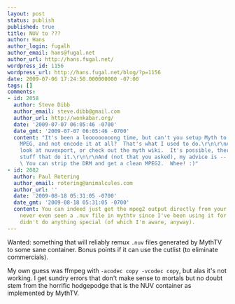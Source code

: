 ```yaml
---
layout: post
status: publish
published: true
title: NUV to ???
author: Hans
author_login: fugalh
author_email: hans@fugal.net
author_url: http://hans.fugal.net/
wordpress_id: 1156
wordpress_url: http://hans.fugal.net/blog/?p=1156
date: 2009-07-06 17:24:50.000000000 -07:00
tags: []
comments:
- id: 2058
  author: Steve Dibb
  author_email: steve.dibb@gmail.com
  author_url: http://wonkabar.org/
  date: '2009-07-07 06:05:46 -0700'
  date_gmt: '2009-07-07 06:05:46 -0700'
  content: "It's been a looooooooong time, but can't you setup Myth to keep the original
    MPEG, and not encode it at all?  That's what I used to do.\r\n\r\nAside from that,
    look at nuvexport, or check out the myth wiki.  It's possible, there's lots of
    stuff that do it.\r\n\r\nAnd (not that you asked), my advice is -- get a Tivo.
    \ You can strip the DRM and get a clean MPEG2.  Whee! :)"
- id: 2082
  author: Paul Rotering
  author_email: rotering@animalcules.com
  author_url: ''
  date: '2009-08-18 05:31:05 -0700'
  date_gmt: '2009-08-18 05:31:05 -0700'
  content: You can indeed just get the mpeg2 output directly from your PVR-* cards.  I've
    never even seen a .nuv file in mythtv since I've been using it for a couple years.  I
    didn't do anything special (of which I'm aware, anyway).
---
```

Wanted: something that will reliably remux <code>.nuv</code> files generated by MythTV to some sane container. Bonus points if it can use the cutlist (to eliminate commercials).

My own guess was ffmpeg with <code>-acodec copy -vcodec copy</code>, but alas it's not working. I get sundry errors that don't make sense to mortals but no doubt stem from the horrific hodgepodge that is the NUV container as implemented by MythTV.

